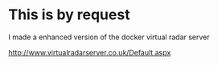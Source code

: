 # This is by request

I made a enhanced version of the docker virtual radar server

http://www.virtualradarserver.co.uk/Default.aspx
